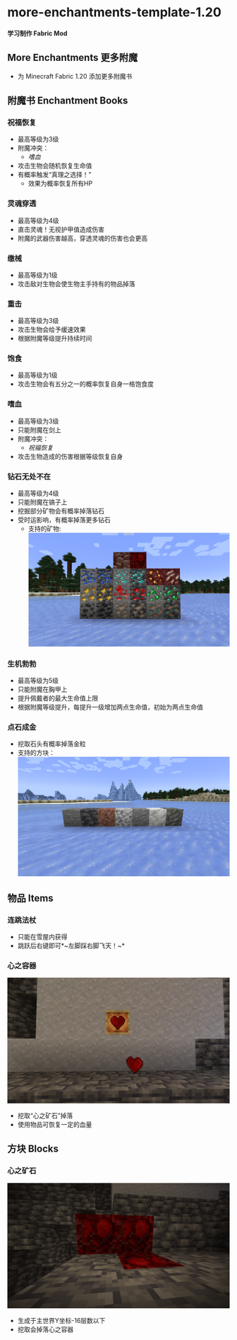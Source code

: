 ﻿# more-enchantments-template-1.20
#### 学习制作 Fabric Mod
## More Enchantments 更多附魔
- 为 Minecraft Fabric 1.20 添加更多附魔书
## 附魔书 Enchantment Books
### 祝福恢复
- 最高等级为3级
- 附魔冲突：
  - *嗜血*
- 攻击生物会随机恢复生命值
- 有概率触发“真理之选择！”
  - 效果为概率恢复所有HP
### 灵魂穿透
- 最高等级为4级
- 直击灵魂！无视护甲值造成伤害
- 附魔的武器伤害越高，穿透灵魂的伤害也会更高
### 缴械
- 最高等级为1级
- 攻击敌对生物会使生物主手持有的物品掉落
### 重击
- 最高等级为3级
- 攻击生物会给予缓速效果
- 根据附魔等级提升持续时间
### 饱食
- 最高等级为1级
- 攻击生物会有五分之一的概率恢复自身一格饱食度
### 嗜血
- 最高等级为3级
- 只能附魔在剑上
- 附魔冲突：
  - *祝福恢复*
- 攻击生物造成的伤害根据等级恢复自身
### 钻石无处不在
- 最高等级为4级
- 只能附魔在镐子上
- 挖掘部分矿物会有概率掉落钻石
- 受时运影响，有概率掉落更多钻石
  - 支持的矿物:
  ![2023-07-11_15.54.27.png](pic%2F2023-07-11_15.54.27.png)
### 生机勃勃
- 最高等级为5级
- 只能附魔在胸甲上
- 提升佩戴者的最大生命值上限
- 根据附魔等级提升，每提升一级增加两点生命值，初始为两点生命值
### 点石成金
- 挖取石头有概率掉落金粒
- 支持的方块：
![2023-07-11_15.52.52.png](pic%2F2023-07-11_15.52.52.png)
## 物品 Items
### 连跳法杖
- 只能在雪屋内获得
- 跳跃后右键即可*~左脚踩右脚飞天！~*
### 心之容器
![2023-07-11_15.57.07.png](pic%2F2023-07-11_15.57.07.png)
- 挖取“心之矿石”掉落
- 使用物品可恢复一定的血量
## 方块 Blocks
### 心之矿石
![2023-07-11_15.56.42.png](pic%2F2023-07-11_15.56.42.png)
- 生成于主世界Y坐标-16层数以下
- 挖取会掉落心之容器
